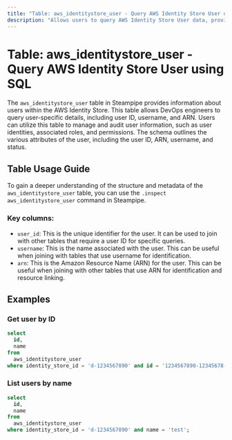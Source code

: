```yaml
---
title: "Table: aws_identitystore_user - Query AWS Identity Store User using SQL"
description: "Allows users to query AWS Identity Store User data, providing details such as user ID, username, and ARN. This table is essential for managing and auditing user information within the AWS Identity Store."
---
```


# Table: aws_identitystore_user - Query AWS Identity Store User using SQL

The `aws_identitystore_user` table in Steampipe provides information about users within the AWS Identity Store. This table allows DevOps engineers to query user-specific details, including user ID, username, and ARN. Users can utilize this table to manage and audit user information, such as user identities, associated roles, and permissions. The schema outlines the various attributes of the user, including the user ID, ARN, username, and status.

## Table Usage Guide

To gain a deeper understanding of the structure and metadata of the `aws_identitystore_user` table, you can use the `.inspect aws_identitystore_user` command in Steampipe.

### Key columns:

- `user_id`: This is the unique identifier for the user. It can be used to join with other tables that require a user ID for specific queries.
- `username`: This is the name associated with the user. This can be useful when joining with tables that use username for identification.
- `arn`: This is the Amazon Resource Name (ARN) for the user. This can be useful when joining with other tables that use ARN for identification and resource linking.

## Examples

### Get user by ID

```sql
select
  id,
  name
from
  aws_identitystore_user
where identity_store_id = 'd-1234567890' and id = '1234567890-12345678-abcd-abcd-abcd-1234567890ab';
```

### List users by name

```sql
select
  id,
  name
from
  aws_identitystore_user
where identity_store_id = 'd-1234567890' and name = 'test';
```
